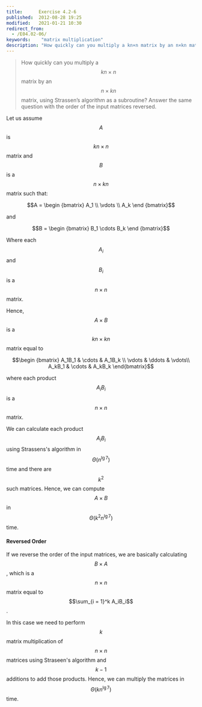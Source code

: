 ```yaml
---
title:      Exercise 4.2-6
published:  2012-08-28 19:25
modified:   2021-01-21 10:30
redirect_from:
  - /E04.02-06/
keywords:    "matrix multiplication"
description: "How quickly can you multiply a kn×n matrix by an n×kn matrix, using Strassen’s algorithm as a subroutine? Answer the same question with the order of the input matrices reversed."
---
```


> How quickly can you multiply a $$kn \times n$$ matrix by an $$n \times kn$$ matrix, using Strassen’s algorithm as a subroutine? Answer the same question with the order of the input matrices reversed.

Let us assume $$A$$ is $$kn \times n$$ matrix and $$B$$ is a $$n \times kn$$ matrix such that:

$$A = \begin {bmatrix} A_1 \\ \vdots \\ A_k \end {bmatrix}$$

and

$$B = \begin {bmatrix} B_1 \cdots B_k \end {bmatrix}$$

Where each $$A_i$$ and $$B_i$$ is a $$n \times n$$ matrix.

Hence, $$A \times B$$ is a $$kn \times kn$$ matrix equal to

$$\begin {bmatrix}
A_1B_1 & \cdots & A_1B_k \\
\vdots & \ddots & \vdots\\
A_kB_1 & \cdots & A_kB_k
\end{bmatrix}$$

where each product $$A_iB_i$$ is a $$n \times n$$ matrix.

We can calculate each product $$A_iB_i$$ using Strassens's algorithm in $$\Theta(n^{\lg 7})$$ time and there are $$k^2$$ such matrices. Hence, we can compute $$A \times B$$ in $$\Theta(k^2 n^{\lg 7})$$ time.

#### Reversed Order

If we reverse the order of the input matrices, we are basically calculating $$B \times A$$, which is a $$n \times n$$ matrix equal to $$\sum_{i = 1}^k A_iB_i$$.

In this case we need to perform $$k$$ matrix multiplication of $$n \times n$$ matrices using Straseen's algorithm and $$k - 1$$ additions to add those products. Hence, we can multiply the matrices in $$\Theta(kn^{\lg 7})$$ time.
